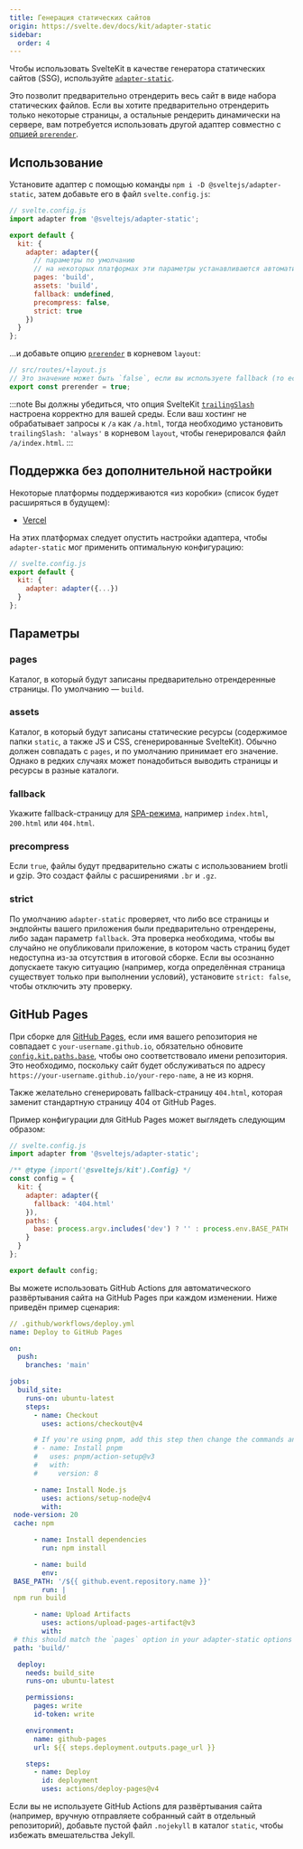 ```yaml
---
title: Генерация статических сайтов
origin: https://svelte.dev/docs/kit/adapter-static
sidebar:
  order: 4
---
```


Чтобы использовать SvelteKit в качестве генератора статических сайтов (SSG), используйте [`adapter-static`](https://github.com/sveltejs/kit/tree/main/packages/adapter-static).

Это позволит предварительно отрендерить весь сайт в виде набора статических файлов. Если вы хотите предварительно отрендерить только некоторые страницы, а остальные рендерить динамически на сервере, вам потребуется использовать другой адаптер совместно с [опцией `prerender`](/kit/core-concepts/page-options/#prerender).

## Использование

Установите адаптер с помощью команды `npm i -D @sveltejs/adapter-static`, затем добавьте его в файл `svelte.config.js`:

```js
// svelte.config.js
import adapter from '@sveltejs/adapter-static';

export default {
  kit: {
    adapter: adapter({
      // параметры по умолчанию
      // на некоторых платформах эти параметры устанавливаются автоматически — см. ниже
      pages: 'build',
      assets: 'build',
      fallback: undefined,
      precompress: false,
      strict: true
    })
  }
};
```

...и добавьте опцию [`prerender`](/kit/core-concepts/page-options/#prerender) в корневом `layout`:

```js
// src/routes/+layout.js
// Это значение может быть `false`, если вы используете fallback (то есть режим SPA)
export const prerender = true;
```

:::note
Вы должны убедиться, что опция SvelteKit [`trailingSlash`](/kit/core-concepts/page-options/#trailingslash) настроена корректно для вашей среды.
Если ваш хостинг не обрабатывает запросы к `/a` как `/a.html`, тогда необходимо установить `trailingSlash: 'always'` в корневом `layout`, чтобы генерировался файл `/a/index.html`.
:::

## Поддержка без дополнительной настройки

Некоторые платформы поддерживаются «из коробки» (список будет расширяться в будущем):

- [Vercel](https://vercel.com)

На этих платформах следует опустить настройки адаптера, чтобы `adapter-static` мог применить оптимальную конфигурацию:

```js
// svelte.config.js
export default {
  kit: {
    adapter: adapter({...})
  }
};
```

## Параметры

### pages

Каталог, в который будут записаны предварительно отрендеренные страницы. По умолчанию — `build`.

### assets

Каталог, в который будут записаны статические ресурсы (содержимое папки `static`, а также JS и CSS, сгенерированные SvelteKit). Обычно должен совпадать с `pages`, и по умолчанию принимает его значение. Однако в редких случаях может понадобиться выводить страницы и ресурсы в разные каталоги.

### fallback

Укажите fallback-страницу для [SPA-режима](single-page-apps), например `index.html`, `200.html` или `404.html`.

### precompress

Если `true`, файлы будут предварительно сжаты с использованием brotli и gzip. Это создаст файлы с расширениями `.br` и `.gz`.

### strict

По умолчанию `adapter-static` проверяет, что либо все страницы и эндпойнты вашего приложения были предварительно отрендерены, либо задан параметр `fallback`. Эта проверка необходима, чтобы вы случайно не опубликовали приложение, в котором часть страниц будет недоступна из-за отсутствия в итоговой сборке.
Если вы осознанно допускаете такую ситуацию (например, когда определённая страница существует только при выполнении условий), установите `strict: false`, чтобы отключить эту проверку.

## GitHub Pages

При сборке для [GitHub Pages](https://docs.github.com/en/pages/getting-started-with-github-pages/about-github-pages), если имя вашего репозитория не совпадает с `your-username.github.io`, обязательно обновите [`config.kit.paths.base`](https://svelte.dev/docs/kit/configuration#paths), чтобы оно соответствовало имени репозитория. Это необходимо, поскольку сайт будет обслуживаться по адресу `https://your-username.github.io/your-repo-name`, а не из корня.

Также желательно сгенерировать fallback-страницу `404.html`, которая заменит стандартную страницу 404 от GitHub Pages.

Пример конфигурации для GitHub Pages может выглядеть следующим образом:

```js
// svelte.config.js
import adapter from '@sveltejs/adapter-static';

/** @type {import('@sveltejs/kit').Config} */
const config = {
  kit: {
    adapter: adapter({
      fallback: '404.html'
    }),
    paths: {
      base: process.argv.includes('dev') ? '' : process.env.BASE_PATH
    }
  }
};

export default config;
```

Вы можете использовать GitHub Actions для автоматического развёртывания сайта на GitHub Pages при каждом изменении. Ниже приведён пример сценария:


```yml
// .github/workflows/deploy.yml
name: Deploy to GitHub Pages

on:
  push:
    branches: 'main'

jobs:
  build_site:
    runs-on: ubuntu-latest
    steps:
      - name: Checkout
        uses: actions/checkout@v4

      # If you're using pnpm, add this step then change the commands and cache key below to use `pnpm`
      # - name: Install pnpm
      #   uses: pnpm/action-setup@v3
      #   with:
      #     version: 8

      - name: Install Node.js
        uses: actions/setup-node@v4
        with:
 node-version: 20
 cache: npm

      - name: Install dependencies
        run: npm install

      - name: build
        env:
 BASE_PATH: '/${{ github.event.repository.name }}'
        run: |
 npm run build

      - name: Upload Artifacts
        uses: actions/upload-pages-artifact@v3
        with:
 # this should match the `pages` option in your adapter-static options
 path: 'build/'

  deploy:
    needs: build_site
    runs-on: ubuntu-latest

    permissions:
      pages: write
      id-token: write

    environment:
      name: github-pages
      url: ${{ steps.deployment.outputs.page_url }}

    steps:
      - name: Deploy
        id: deployment
        uses: actions/deploy-pages@v4
```

Если вы не используете GitHub Actions для развёртывания сайта (например, вручную отправляете собранный сайт в отдельный репозиторий), добавьте пустой файл `.nojekyll` в каталог `static`, чтобы избежать вмешательства Jekyll.

